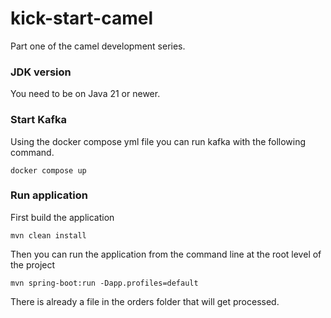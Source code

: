 # kick-start-camel
Part one of the camel development series.
### JDK version
You need to be on Java 21 or newer.

### Start Kafka
Using the docker compose yml file you can run kafka with the following command. 
```shell
docker compose up
```

### Run application
First build the application
```shell
mvn clean install
```
Then you can run the application from the command line at the root level of the project
```shell
mvn spring-boot:run -Dapp.profiles=default
```
There is already a file in the orders folder that will get processed.